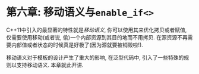 # 第六章: 移动语义与`enable_if<>`



C++11中引入的最显著的特性就是*移动语义*, 你可以使用其来优化拷贝或者赋值, 仅需要使用移动(或者说, 偷)一个内部资源到其目的地而不用拷贝. 在源资源不再需要内部值或者状态的时候真是好极了(因为源就要被销毁啦!).



移动语义对于模板的设计产生了重大的影响, 在泛型代码中, 引入了一些特殊的规则以支持移动语义. 本章就此开讲.

